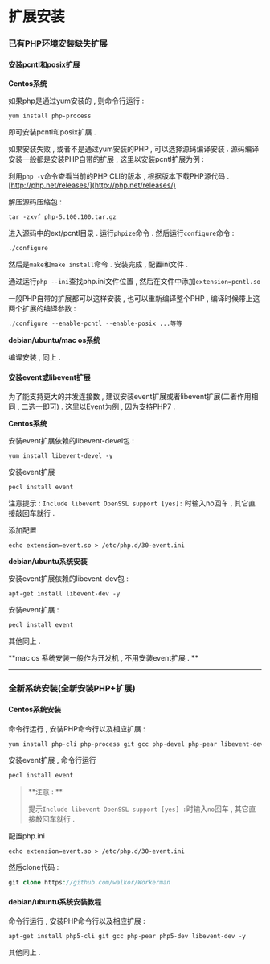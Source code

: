 # 扩展安装

### 已有PHP环境安装缺失扩展

#### 安装pcntl和posix扩展

**Centos系统**

如果php是通过yum安装的 , 则命令行运行 :

```
yum install php-process
```

即可安装pcntl和posix扩展 .

如果安装失败 , 或者不是通过yum安装的PHP , 可以选择源码编译安装 . 源码编译安装一般都是安装PHP自带的扩展 , 这里以安装pcntl扩展为例 :

利用`php -v`命令查看当前的PHP CLI的版本 , 根据版本下载PHP源代码 . [http://php.net/releases/](http://php.net/releases/)

解压源码压缩包 :

```
tar -zxvf php-5.100.100.tar.gz
```

进入源码中的ext/pcntl目录 . 运行`phpize`命令 . 然后运行`configure`命令 :

```
./configure
```

然后是`make`和`make install`命令 . 安装完成 , 配置ini文件 .

通过运行`php --ini`查找php.ini文件位置 , 然后在文件中添加`extension=pcntl.so`

一般PHP自带的扩展都可以这样安装 , 也可以重新编译整个PHP , 编译时候带上这两个扩展的编译参数 :

```php
./configure --enable-pcntl --enable-posix ...等等
```

**debian/ubuntu/mac os系统**

编译安装 , 同上 .

#### 安装event或libevent扩展

为了能支持更大的并发连接数 , 建议安装event扩展或者libevent扩展\(二者作用相同 , 二选一即可\) . 这里以Event为例 , 因为支持PHP7 .

**Centos系统**

安装event扩展依赖的libevent-devel包 :

```
yum install libevent-devel -y
```

安装event扩展

```
pecl install event
```

注意提示 : `Include libevent OpenSSL support [yes]:` 时输入no回车 , 其它直接敲回车就行 .

添加配置

```
echo extension=event.so > /etc/php.d/30-event.ini
```

**debian/ubuntu系统安装**

安装event扩展依赖的libevent-dev包 :

```
apt-get install libevent-dev -y
```

安装event扩展 :

```
pecl install event
```

其他同上 .

**mac os 系统安装一般作为开发机 , 不用安装event扩展 . **

---

### 全新系统安装\(全新安装PHP+扩展\)

#### Centos系统安装

命令行运行 , 安装PHP命令行以及相应扩展 :

```php
yum install php-cli php-process git gcc php-devel php-pear libevent-devel -y
```

安装event扩展 , 命令行运行

```php
pecl install event
```

> **注意 : **
>
> 提示`Include libevent OpenSSL support [yes] :`时输入`no`回车 , 其它直接敲回车就行 .

配置php.ini

```
echo extension=event.so > /etc/php.d/30-event.ini
```

然后clone代码 :

```php
git clone https://github.com/walkor/Workerman
```

#### debian/ubuntu系统安装教程

命令行运行 , 安装PHP命令行以及相应扩展 : 

```
apt-get install php5-cli git gcc php-pear php5-dev libevent-dev -y
```

其他同上 . 

